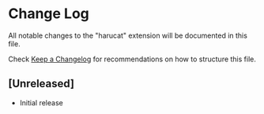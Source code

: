 # Change Log

All notable changes to the "harucat" extension will be documented in this file.

Check [Keep a Changelog](http://keepachangelog.com/) for recommendations on how to structure this file.

## [Unreleased]

- Initial release